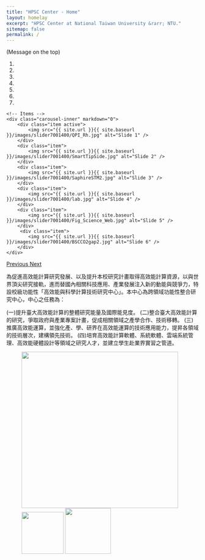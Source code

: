 ```yaml
---
title: "HPSC Center - Home"
layout: homelay
excerpt: "HPSC Center at National Taiwan University &rarr; NTU."
sitemap: false
permalink: /
---
```


(Message on the top)

<div markdown="0" id="carousel" class="carousel slide" data-ride="carousel" data-interval="4000" data-pause="hover" >
    <!-- Menu -->
    <ol class="carousel-indicators">
        <li data-target="#carousel" data-slide-to="0" class="active"></li>
        <li data-target="#carousel" data-slide-to="1"></li>
        <li data-target="#carousel" data-slide-to="2"></li>
        <li data-target="#carousel" data-slide-to="3"></li>
        <li data-target="#carousel" data-slide-to="4"></li>
        <li data-target="#carousel" data-slide-to="5"></li>
        <li data-target="#carousel" data-slide-to="6"></li>
    </ol>

    <!-- Items -->
    <div class="carousel-inner" markdown="0">
        <div class="item active">
            <img src="{{ site.url }}{{ site.baseurl }}/images/slider7001400/QPI_Rh.jpg" alt="Slide 1" />
        </div>
        <div class="item">
            <img src="{{ site.url }}{{ site.baseurl }}/images/slider7001400/SmartTipSide.jpg" alt="Slide 2" />
        </div>
        <div class="item">
            <img src="{{ site.url }}{{ site.baseurl }}/images/slider7001400/SaphireSTM2.jpg" alt="Slide 3" />
        </div>
        <div class="item">
            <img src="{{ site.url }}{{ site.baseurl }}/images/slider7001400/lab.jpg" alt="Slide 4" />
        </div>
        <div class="item">
            <img src="{{ site.url }}{{ site.baseurl }}/images/slider7001400/Fig_Science_Web.jpg" alt="Slide 5" />
        </div>       
         <div class="item">
            <img src="{{ site.url }}{{ site.baseurl }}/images/slider7001400/BSCCO2gap2.jpg" alt="Slide 6" />
        </div>
    </div>
  <a class="left carousel-control" href="#carousel" role="button" data-slide="prev">
    <span class="glyphicon glyphicon-chevron-left" aria-hidden="true"></span>
    <span class="sr-only">Previous</span>
  </a>
  <a class="right carousel-control" href="#carousel" role="button" data-slide="next">
    <span class="glyphicon glyphicon-chevron-right" aria-hidden="true"></span>
    <span class="sr-only">Next</span>
  </a>
</div>

為促進高效能計算研究發展、以及提升本校研究計畫取得高效能計算資源，以與世界頂尖研究接軌，進而替國內相關科技應用、產業發展注入新的動能與競爭力，特設校級功能性「高效能與科學計算技術研究中心」。本中心為跨領域功能性整合研究中心，中心之任務為：

(一)提升臺大高效能計算的整體研究能量及國際能見度。
(二)整合臺大高效能計算的研究，爭取政府與產業專案計畫，促成相關領域之產學合作、技術移轉。
(三)推廣高效能運算，並強化產、學、研界在高效能運算的技術應用能力，提昇各領域的技術層次，建構領先技術。
(四)培育高效能計算軟體、系統軟體、雲端系統管理、高效能硬體設計等領域之研究人才，並建立學生赴業界實習之管道。

<figure class="fourth">
  <img src="{{ site.url }}{{ site.baseurl }}/images/logopic/nstc_logo.png" style="width: 410px">
  <img src="{{ site.url }}{{ site.baseurl }}/images/logopic/ntu_logos.png" style="width: 110px">
  <img src="{{ site.url }}{{ site.baseurl }}/images/logopic/HPSC.png" style="width: 120px">
</figure>
